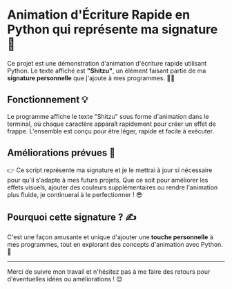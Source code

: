 # Animation d'Écriture Rapide en Python qui représente ma signature 🚀

Ce projet est une démonstration d'animation d'écriture rapide utilisant Python. Le texte affiché est **"Shitzu"**, un élément faisant partie de ma **signature personnelle** que j'ajoute à mes programmes. 🎨✨

## Fonctionnement 💡

Le programme affiche le texte "Shitzu" sous forme d'animation dans le terminal, où chaque caractère apparaît rapidement pour créer un effet de frappe. L'ensemble est conçu pour être léger, rapide et facile à exécuter. 

## Améliorations prévues 🔧

👉 Ce script représente ma signature et je le mettrai à jour si nécessaire pour qu'il s'adapte à mes futurs projets. Que ce soit pour améliorer les effets visuels, ajouter des couleurs supplémentaires ou rendre l'animation plus fluide, je continuerai à le perfectionner ! 😎

## Pourquoi cette signature ? ✍️

C'est une façon amusante et unique d'ajouter une **touche personnelle** à mes programmes, tout en explorant des concepts d'animation avec Python. 🐍 

---

Merci de suivre mon travail et n'hésitez pas à me faire des retours pour d'éventuelles idées ou améliorations ! 😊
